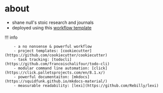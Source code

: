 # about

- shane null's stoic research and journals
- deployed using this [workflow template](https://github.com/shane0/workflow)

!!! info

        - a no nonsense & powerful workflow
        - project templates: [cookiecutter](https://github.com/cookiecutter/cookiecutter)
        - task tracking: [todocli](https://github.com/francoischalifour/todo-cli)
        - modular command line automation: [click](https://click.palletsprojects.com/en/8.1.x/)
        - powerful documentaiton: [mkdocs](https://squidfunk.github.io/mkdocs-material/)
        - measurable readability: [lexi](https://github.com/Rebilly/lexi)
